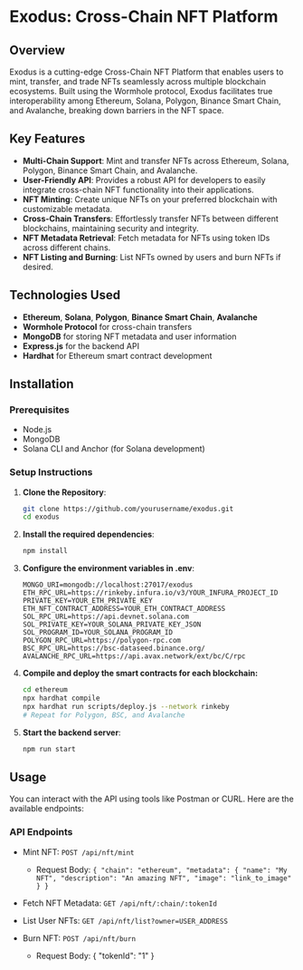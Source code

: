 # Exodus: Cross-Chain NFT Platform

## Overview

Exodus is a cutting-edge Cross-Chain NFT Platform that enables users to mint, transfer, and trade NFTs seamlessly across multiple blockchain ecosystems. Built using the Wormhole protocol, Exodus facilitates true interoperability among Ethereum, Solana, Polygon, Binance Smart Chain, and Avalanche, breaking down barriers in the NFT space.

## Key Features

- **Multi-Chain Support**: Mint and transfer NFTs across Ethereum, Solana, Polygon, Binance Smart Chain, and Avalanche.
- **User-Friendly API**: Provides a robust API for developers to easily integrate cross-chain NFT functionality into their applications.
- **NFT Minting**: Create unique NFTs on your preferred blockchain with customizable metadata.
- **Cross-Chain Transfers**: Effortlessly transfer NFTs between different blockchains, maintaining security and integrity.
- **NFT Metadata Retrieval**: Fetch metadata for NFTs using token IDs across different chains.
- **NFT Listing and Burning**: List NFTs owned by users and burn NFTs if desired.

## Technologies Used

- **Ethereum**, **Solana**, **Polygon**, **Binance Smart Chain**, **Avalanche**
- **Wormhole Protocol** for cross-chain transfers
- **MongoDB** for storing NFT metadata and user information
- **Express.js** for the backend API
- **Hardhat** for Ethereum smart contract development

## Installation

### Prerequisites

- Node.js
- MongoDB
- Solana CLI and Anchor (for Solana development)

### Setup Instructions

1. **Clone the Repository**:
   ```bash
   git clone https://github.com/yourusername/exodus.git
   cd exodus
   ```
2. **Install the required dependencies**:
   ```bash
   npm install
   ```
3. **Configure the environment variables in .env**:
   ```dotenv
   MONGO_URI=mongodb://localhost:27017/exodus
   ETH_RPC_URL=https://rinkeby.infura.io/v3/YOUR_INFURA_PROJECT_ID
   PRIVATE_KEY=YOUR_ETH_PRIVATE_KEY
   ETH_NFT_CONTRACT_ADDRESS=YOUR_ETH_CONTRACT_ADDRESS
   SOL_RPC_URL=https://api.devnet.solana.com
   SOL_PRIVATE_KEY=YOUR_SOLANA_PRIVATE_KEY_JSON
   SOL_PROGRAM_ID=YOUR_SOLANA_PROGRAM_ID
   POLYGON_RPC_URL=https://polygon-rpc.com
   BSC_RPC_URL=https://bsc-dataseed.binance.org/
   AVALANCHE_RPC_URL=https://api.avax.network/ext/bc/C/rpc
   ```
4. **Compile and deploy the smart contracts for each blockchain:**
   ```bash
   cd ethereum
   npx hardhat compile
   npx hardhat run scripts/deploy.js --network rinkeby
   # Repeat for Polygon, BSC, and Avalanche
   ```
5. **Start the backend server**:
   ```bash
   npm run start
   ```

## Usage
You can interact with the API using tools like Postman or CURL. Here are the available endpoints:

### API Endpoints
- Mint NFT: ```POST /api/nft/mint```
  - Request Body: ```{ "chain": "ethereum", "metadata": { "name": "My NFT", "description": "An amazing NFT", "image": "link_to_image" } }```

- Fetch NFT Metadata: ```GET /api/nft/:chain/:tokenId```

- List User NFTs: ```GET /api/nft/list?owner=USER_ADDRESS```

- Burn NFT: ```POST /api/nft/burn```
  - Request Body: { "tokenId": "1" }
 
